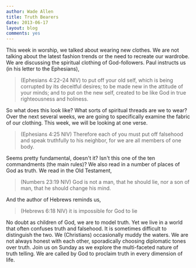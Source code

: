 ```yaml
---
author: Wade Allen
title: Truth Bearers
date: 2013-06-17
layout: blog
comments: yes
---
```


This week in worship, we talked about wearing new clothes. We are not talking about the latest fashion trends or the need to recreate our wardrobe. We are discussing the spiritual clothing of God-followers. Paul instructs us (in his letter to the Ephesians),

>(Ephesians 4:22–24 NIV) to put off your old self, which is being corrupted by its deceitful desires; to be made new in the attitude of your minds; and to put on the new self, created to be like God in true righteousness and holiness. 

So what does this look like? What sorts of spiritual threads are we to wear? Over the next several weeks, we are going to specifically examine the fabric of our clothing. This week, we will be looking at one verse. 

>(Ephesians 4:25 NIV) Therefore each of you must put off falsehood and speak truthfully to his neighbor, for we are all members of one body. 

Seems pretty fundamental, doesn't it? Isn't this one of the ten commandments (the main rules)? We also read in a number of places of God as truth. We read in the Old Testament,

>(Numbers 23:19 NIV) God is not a man, that he should lie, nor a son of man, that he should change his mind.

And the author of Hebrews reminds us,

>(Hebrews 6:18 NIV) it is impossible for God to lie

No doubt as children of God, we are to model truth. Yet we live in a world that often confuses truth and falsehood. It is sometimes difficult to distinguish the two. We (Christians) occasionally muddy the waters. We are not always honest with each other, sporadically choosing diplomatic tones over truth. Join us on Sunday as we explore the multi-faceted nature of truth telling. We are called by God to proclaim truth in every dimension of life.